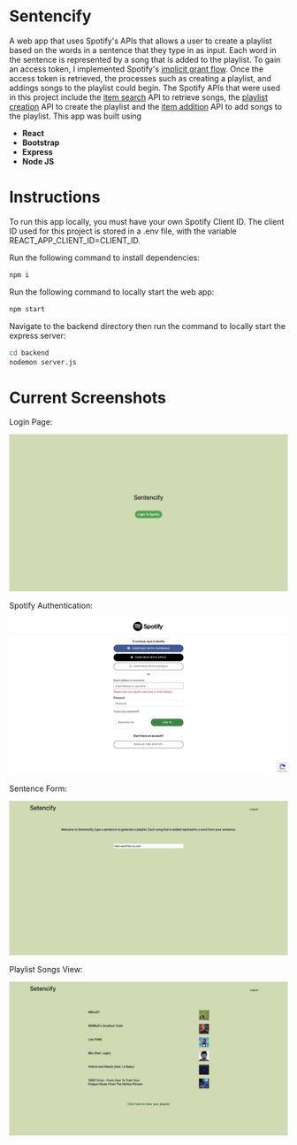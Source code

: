 # Sentencify

A web app that uses Spotify's APIs that allows a user to create a playlist based on the words in a sentence that they type in as input. Each word in the sentence is represented by a song that is added to the playlist. To gain an access token, I implemented Spotify's [implicit grant flow](https://developer.spotify.com/documentation/general/guides/authorization-guide/#implicit-grant-flow). Once the access token is retrieved, the processes such as creating a playlist, and addings songs to the playlist could begin. The Spotify APIs that were used in this project include the [item search](https://developer.spotify.com/console/get-search-item/) API to retrieve songs, the [playlist creation](https://developer.spotify.com/console/post-playlists/) API to create the playlist and the [item addition](https://developer.spotify.com/console/post-playlist-tracks/) API to add songs to the playlist. This app was built using 

* **React** 
* **Bootstrap**
* **Express** 
* **Node JS**

# Instructions

To run this app locally, you must have your own Spotify Client ID. The client ID used for this project is stored in a .env
file, with the variable REACT_APP_CLIENT_ID=CLIENT_ID.

Run the following command to install dependencies: 
```sh 
npm i
```

Run the following command to locally start the web app:
```sh
npm start
```

Navigate to the backend directory then run the command to locally start the express server:
```sh
cd backend
nodemon server.js
```

# Current Screenshots 

Login Page:

![alt text](https://github.com/AlannZhang/sentencify/blob/master/screenshots/login.png?raw=true)

Spotify Authentication:

![alt text](https://github.com/AlannZhang/sentencify/blob/master/screenshots/authentication.png?raw=true)

Sentence Form:

![alt text](https://github.com/AlannZhang/sentencify/blob/master/screenshots/form.png?raw=true)

Playlist Songs View:

![alt text](https://github.com/AlannZhang/sentencify/blob/master/screenshots/songs.png?raw=true)